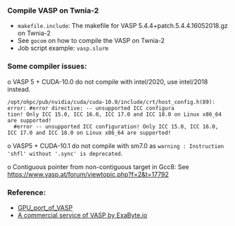 ### Compile VASP on Twnia-2

* ```makefile.include```: The makefile for VASP 5.4.4+patch.5.4.4.16052018.gz on Twnia-2
* See ```gocom``` on how to compile the VASP on Twnia-2
* Job script example: ```vasp.slurm```


### Some compiler issues:
o VASP 5 + CUDA-10.0 do not compile with intel/2020, use intel/2018 instead. 
```
/opt/ohpc/pub/nvidia/cuda/cuda-10.0/include/crt/host_config.h(89): error: #error directive: -- unsupported ICC configura
tion! Only ICC 15.0, ICC 16.0, ICC 17.0 and ICC 18.0 on Linux x86_64 are supported!
  #error -- unsupported ICC configuration! Only ICC 15.0, ICC 16.0, ICC 17.0 and ICC 18.0 on Linux x86_64 are supported!
```
o VASP5 + CUDA-10.1 do not compile with sm7.0 as `warning : Instruction 'shfl' without '.sync' is deprecated`.

o Contiguous pointer from non-contiguous target in Gcc8: See https://www.vasp.at/forum/viewtopic.php?f=2&t=17792

### Reference:
* [GPU_port_of_VASP](https://www.vasp.at/wiki/index.php/GPU_port_of_VASP)
* [A commercial service of VASP by ExaByte.io](https://docs.exabyte.io/tutorials/dft/electronic/overview/)




